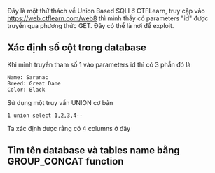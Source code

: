 Đây là một thử thách về Union Based SQLI ở CTFLearn, truy cập vào https://web.ctflearn.com/web8 thì mình thấy có parameters "id" được truyền qua phương thức GET. Đây có thể là nơi để exploit.

## Xác định số cột trong database

Khi mình truyền tham số 1 vào parameters id thì có 3 phần đó là

```
Name: Saranac
Breed: Great Dane
Color: Black
```

Sử dụng một truy vấn UNION cơ bản

```
1 union select 1,2,3,4-- 
```
Ta xác định dược rằng có 4 columns ở đây
## Tìm tên database và tables name bằng GROUP_CONCAT function
